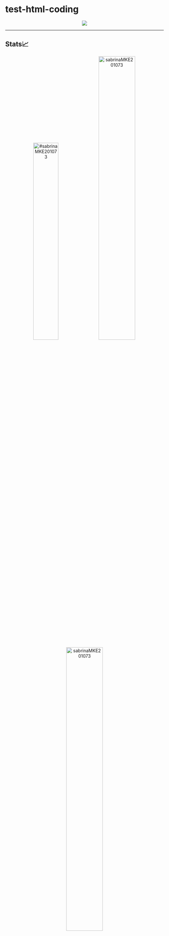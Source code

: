 # test-html-coding

 <!-- For Image -->

<p align="center">
  <img src="https://github.com/sabrinaMKE201073/test-html-coding/assets/95947484/0faedf6a-3b53-43a5-bad5-8edd211925f8">
</p>

---

## Stats📈
<p align="center">
<img width="40%" src="https://github-readme-stats.vercel.app/api/top-langs?username=sabrinaMKE201073&show_icons=true&theme=dracula&title_color=ff8000&text_color=ffffff&bg_color=6a6a6a&locale=en&layout=compact&hide_border=true" alt="#sabrinaMKE201073" /> 
<img width="48%" src="https://github-readme-stats.vercel.app/api?username=sabrinaMKE201073&show_icons=true&theme=dracula&title_color=ff8000&text_color=ffffff&bg_color=6a6a6a&locale=en&hide_border=true" alt="sabrinaMKE201073" />
<img width="48%" src="https://github-readme-streak-stats.herokuapp.com/?user=sabrinaMKE201073&hide=jupyter%20notebook&theme=highcontrast&hide_border=true" alt="sabrinaMKE201073" />
</p>
